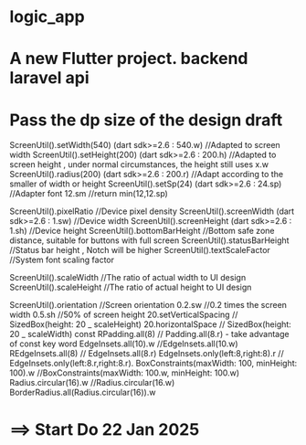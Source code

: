 # logic_app

# A new Flutter project. backend laravel api

# Pass the dp size of the design draft

ScreenUtil().setWidth(540) (dart sdk>=2.6 : 540.w) //Adapted to screen width
ScreenUtil().setHeight(200) (dart sdk>=2.6 : 200.h) //Adapted to screen height , under normal circumstances, the height still uses x.w
ScreenUtil().radius(200) (dart sdk>=2.6 : 200.r) //Adapt according to the smaller of width or height
ScreenUtil().setSp(24) (dart sdk>=2.6 : 24.sp) //Adapter font
12.sm //return min(12,12.sp)

ScreenUtil().pixelRatio //Device pixel density
ScreenUtil().screenWidth (dart sdk>=2.6 : 1.sw) //Device width
ScreenUtil().screenHeight (dart sdk>=2.6 : 1.sh) //Device height
ScreenUtil().bottomBarHeight //Bottom safe zone distance, suitable for buttons with full screen
ScreenUtil().statusBarHeight //Status bar height , Notch will be higher
ScreenUtil().textScaleFactor //System font scaling factor

ScreenUtil().scaleWidth //The ratio of actual width to UI design
ScreenUtil().scaleHeight //The ratio of actual height to UI design

ScreenUtil().orientation //Screen orientation
0.2.sw //0.2 times the screen width
0.5.sh //50% of screen height
20.setVerticalSpacing // SizedBox(height: 20 _ scaleHeight)
20.horizontalSpace // SizedBox(height: 20 _ scaleWidth)
const RPadding.all(8) // Padding.all(8.r) - take advantage of const key word
EdgeInsets.all(10).w //EdgeInsets.all(10.w)
REdgeInsets.all(8) // EdgeInsets.all(8.r)
EdgeInsets.only(left:8,right:8).r // EdgeInsets.only(left:8.r,right:8.r).
BoxConstraints(maxWidth: 100, minHeight: 100).w //BoxConstraints(maxWidth: 100.w, minHeight: 100.w)
Radius.circular(16).w //Radius.circular(16.w)
BorderRadius.all(Radius.circular(16)).w

# ==> Start Do 22 Jan 2025
